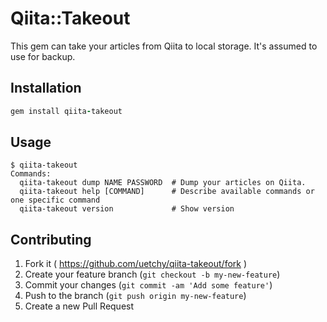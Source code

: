 # Qiita::Takeout

This gem can take your articles from Qiita to local storage.
It's assumed to use for backup.

## Installation

```ruby
gem install qiita-takeout
```

## Usage

```session
$ qiita-takeout
Commands:
  qiita-takeout dump NAME PASSWORD  # Dump your articles on Qiita.
  qiita-takeout help [COMMAND]      # Describe available commands or one specific command
  qiita-takeout version             # Show version
```

## Contributing

1. Fork it ( https://github.com/uetchy/qiita-takeout/fork )
2. Create your feature branch (`git checkout -b my-new-feature`)
3. Commit your changes (`git commit -am 'Add some feature'`)
4. Push to the branch (`git push origin my-new-feature`)
5. Create a new Pull Request
